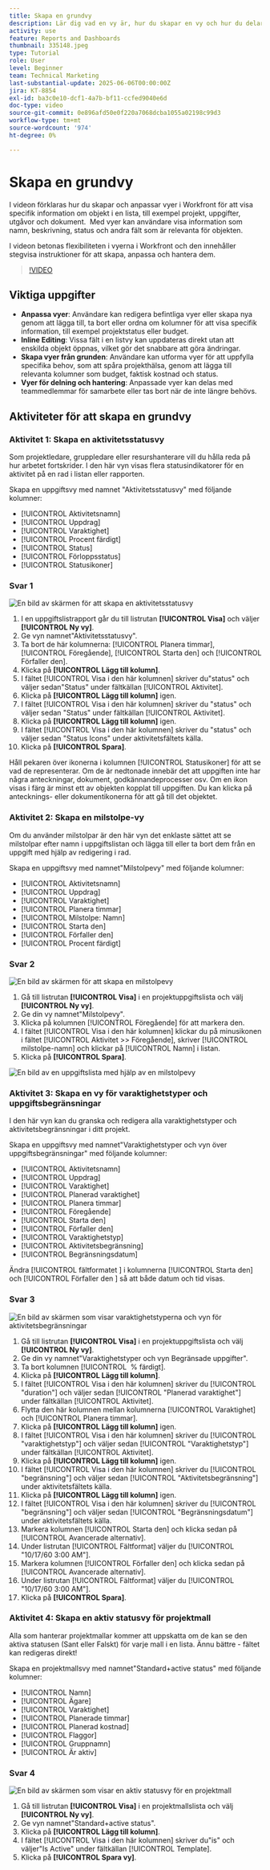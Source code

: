 ```yaml
---
title: Skapa en grundvy
description: Lär dig vad en vy är, hur du skapar en vy och hur du delar en vy med andra användare i Workfront.
activity: use
feature: Reports and Dashboards
thumbnail: 335148.jpeg
type: Tutorial
role: User
level: Beginner
team: Technical Marketing
last-substantial-update: 2025-06-06T00:00:00Z
jira: KT-8854
exl-id: ba3c0e10-dcf1-4a7b-bf11-ccfed9040e6d
doc-type: video
source-git-commit: 0e896afd50e0f220a7068dcba1055a02198c99d3
workflow-type: tm+mt
source-wordcount: '974'
ht-degree: 0%

---
```


# Skapa en grundvy

I videon förklaras hur du skapar och anpassar vyer i Workfront för att visa specifik information om objekt i en lista, till exempel projekt, uppgifter, utgåvor och dokument. &#x200B; Med vyer kan användare visa information som namn, beskrivning, status och andra fält som är relevanta för objekten. &#x200B;

I videon betonas flexibiliteten i vyerna i Workfront och den innehåller stegvisa instruktioner för att skapa, anpassa och hantera dem.

>[!VIDEO](https://video.tv.adobe.com/v/335148/?quality=12&learn=on)

## Viktiga uppgifter

* **Anpassa vyer**: Användare kan redigera befintliga vyer eller skapa nya genom att lägga till, ta bort eller ordna om kolumner för att visa specifik information, till exempel projektstatus eller budget.
* **Inline Editing**: Vissa fält i en listvy kan uppdateras direkt utan att enskilda objekt öppnas, vilket gör det snabbare att göra ändringar. &#x200B;
* **Skapa vyer från grunden**: Användare kan utforma vyer för att uppfylla specifika behov, som att spåra projekthälsa, genom att lägga till relevanta kolumner som budget, faktisk kostnad och status. &#x200B;
* **Vyer för delning och hantering**: Anpassade vyer kan delas med teammedlemmar för samarbete eller tas bort när de inte längre behövs.

## Aktiviteter för att skapa en grundvy


### Aktivitet 1: Skapa en aktivitetsstatusvy

Som projektledare, gruppledare eller resurshanterare vill du hålla reda på hur arbetet fortskrider. I den här vyn visas flera statusindikatorer för en aktivitet på en rad i listan eller rapporten.

Skapa en uppgiftsvy med namnet &quot;Aktivitetsstatusvy&quot; med följande kolumner:

* [!UICONTROL Aktivitetsnamn]
* [!UICONTROL Uppdrag]
* [!UICONTROL Varaktighet]
* [!UICONTROL Procent färdigt]
* [!UICONTROL Status]
* [!UICONTROL Förloppsstatus]
* [!UICONTROL Statusikoner]

### Svar 1

![En bild av skärmen för att skapa en aktivitetsstatusvy](assets/view-exercise.png)

1. I en uppgiftslistrapport går du till listrutan **[!UICONTROL Visa]** och väljer **[!UICONTROL Ny vy]**.
1. Ge vyn namnet&quot;Aktivitetsstatusvy&quot;.
1. Ta bort de här kolumnerna: [!UICONTROL Planera timmar], [!UICONTROL Föregående], [!UICONTROL Starta den] och [!UICONTROL Förfaller den].
1. Klicka på **[!UICONTROL Lägg till kolumn]**.
1. I fältet [!UICONTROL Visa i den här kolumnen] skriver du&quot;status&quot; och väljer sedan&quot;Status&quot; under fältkällan [!UICONTROL Aktivitet].
1. Klicka på **[!UICONTROL Lägg till kolumn]** igen.
1. I fältet [!UICONTROL Visa i den här kolumnen] skriver du &quot;status&quot; och väljer sedan &quot;Status&quot; under fältkällan [!UICONTROL Aktivitet].
1. Klicka på **[!UICONTROL Lägg till kolumn]** igen.
1. I fältet [!UICONTROL Visa i den här kolumnen] skriver du &quot;status&quot; och väljer sedan &quot;Status Icons&quot; under aktivitetsfältets källa.
1. Klicka på **[!UICONTROL Spara]**.

Håll pekaren över ikonerna i kolumnen [!UICONTROL Statusikoner] för att se vad de representerar. Om de är nedtonade innebär det att uppgiften inte har några anteckningar, dokument, godkännandeprocesser osv. Om en ikon visas i färg är minst ett av objekten kopplat till uppgiften. Du kan klicka på antecknings- eller dokumentikonerna för att gå till det objektet.

### Aktivitet 2: Skapa en milstolpe-vy

Om du använder milstolpar är den här vyn det enklaste sättet att se milstolpar efter namn i uppgiftslistan och lägga till eller ta bort dem från en uppgift med hjälp av redigering i rad.

Skapa en uppgiftsvy med namnet&quot;Milstolpevy&quot; med följande kolumner:

* [!UICONTROL Aktivitetsnamn]
* [!UICONTROL Uppdrag]
* [!UICONTROL Varaktighet]
* [!UICONTROL Planera timmar]
* [!UICONTROL Milstolpe: Namn]
* [!UICONTROL Starta den]
* [!UICONTROL Förfaller den]
* [!UICONTROL Procent färdigt]


### Svar 2

![En bild av skärmen för att skapa en milstolpevy](assets/view-milestone-exercise-1.png)

1. Gå till listrutan **[!UICONTROL Visa]** i en projektuppgiftslista och välj **[!UICONTROL Ny vy]**.
1. Ge din vy namnet&quot;Milstolpevy&quot;.
1. Klicka på kolumnen [!UICONTROL Föregående] för att markera den.
1. I fältet [!UICONTROL Visa i den här kolumnen] klickar du på minusikonen i fältet [!UICONTROL Aktivitet >> Föregående], skriver [!UICONTROL milstolpe-namn] och klickar på [!UICONTROL Namn] i listan.
1. Klicka på **[!UICONTROL Spara]**.

![En bild av en uppgiftslista med hjälp av en milstolpevy](assets/view-milestone-exercise-2.png)

### Aktivitet 3: Skapa en vy för varaktighetstyper och uppgiftsbegränsningar

I den här vyn kan du granska och redigera alla varaktighetstyper och aktivitetsbegränsningar i ditt projekt.

Skapa en uppgiftsvy med namnet&quot;Varaktighetstyper och vyn över uppgiftsbegränsningar&quot; med följande kolumner:

* [!UICONTROL Aktivitetsnamn]
* [!UICONTROL Uppdrag]
* [!UICONTROL Varaktighet]
* [!UICONTROL Planerad varaktighet]
* [!UICONTROL Planera timmar]
* [!UICONTROL Föregående]
* [!UICONTROL Starta den]
* [!UICONTROL Förfaller den]
* [!UICONTROL Varaktighetstyp]
* [!UICONTROL Aktivitetsbegränsning]
* [!UICONTROL Begränsningsdatum]

Ändra [!UICONTROL fältformatet &#x200B;] i kolumnerna [!UICONTROL Starta den] och [!UICONTROL Förfaller den &#x200B;] så att både datum och tid visas.

### Svar 3

![En bild av skärmen som visar varaktighetstyperna och vyn för aktivitetsbegränsningar](assets/view-activity-3.png)

1. Gå till listrutan **[!UICONTROL Visa]** i en projektuppgiftslista och välj **[!UICONTROL Ny vy]**.
1. Ge din vy namnet&quot;Varaktighetstyper och vyn Begränsade uppgifter&quot;.
1. Ta bort kolumnen [!UICONTROL &#x200B; % färdigt].
1. Klicka på **[!UICONTROL Lägg till kolumn]**.
1. I fältet [!UICONTROL Visa i den här kolumnen] skriver du [!UICONTROL &quot;duration&quot;] och väljer sedan [!UICONTROL &quot;Planerad varaktighet&quot;] under fältkällan [!UICONTROL Aktivitet].
1. Flytta den här kolumnen mellan kolumnerna [!UICONTROL Varaktighet] och [!UICONTROL Planera timmar].
1. Klicka på **[!UICONTROL Lägg till kolumn]** igen.
1. I fältet [!UICONTROL Visa i den här kolumnen] skriver du [!UICONTROL &quot;varaktighetstyp&quot;] och väljer sedan [!UICONTROL &quot;Varaktighetstyp&quot;] under fältkällan [!UICONTROL Aktivitet].
1. Klicka på **[!UICONTROL Lägg till kolumn]** igen.
1. I fältet [!UICONTROL Visa i den här kolumnen] skriver du [!UICONTROL &quot;begränsning&quot;] och väljer sedan [!UICONTROL &quot;Aktivitetsbegränsning&quot;] under aktivitetsfältets källa.
1. Klicka på **[!UICONTROL Lägg till kolumn]** igen.
1. I fältet [!UICONTROL Visa i den här kolumnen] skriver du [!UICONTROL &quot;begränsning&quot;] och väljer sedan [!UICONTROL &quot;Begränsningsdatum&quot;] under aktivitetsfältets källa.
1. Markera kolumnen [!UICONTROL Starta den] och klicka sedan på [!UICONTROL Avancerade alternativ].
1. Under listrutan [!UICONTROL Fältformat] väljer du [!UICONTROL &quot;10/17/60 3:00 AM&quot;].
1. Markera kolumnen [!UICONTROL Förfaller den] och klicka sedan på [!UICONTROL Avancerade alternativ].
1. Under listrutan [!UICONTROL Fältformat] väljer du [!UICONTROL &quot;10/17/60 3:00 AM&quot;].
1. Klicka på **[!UICONTROL Spara]**.

### Aktivitet 4: Skapa en aktiv statusvy för projektmall

Alla som hanterar projektmallar kommer att uppskatta om de kan se den aktiva statusen (Sant eller Falskt) för varje mall i en lista. Ännu bättre - fältet kan redigeras direkt!

Skapa en projektmallsvy med namnet&quot;Standard+active status&quot; med följande kolumner:

* [!UICONTROL Namn]
* [!UICONTROL Ägare]
* [!UICONTROL Varaktighet]
* [!UICONTROL Planerade timmar]
* [!UICONTROL Planerad kostnad]
* [!UICONTROL Flaggor]
* [!UICONTROL Gruppnamn]
* [!UICONTROL Är aktiv]


### Svar 4

![En bild av skärmen som visar en aktiv statusvy för en projektmall](assets/view-activity-4.png)

1. Gå till listrutan **[!UICONTROL Visa]** i en projektmallslista och välj **[!UICONTROL Ny vy]**.
1. Ge vyn namnet&quot;Standard+active status&quot;.
1. Klicka på **[!UICONTROL Lägg till kolumn]**.
1. I fältet [!UICONTROL Visa i den här kolumnen] skriver du&quot;is&quot; och väljer&quot;Is Active&quot; under fältkällan [!UICONTROL Template].
1. Klicka på **[!UICONTROL Spara vy]**.
